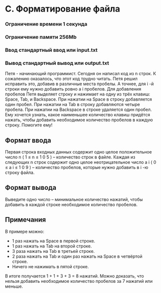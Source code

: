# C. Форматирование файла
### Ограничение времени	1 секунда
### Ограничение памяти	256Mb
### Ввод	стандартный ввод или input.txt
### Вывод	стандартный вывод или output.txt
Петя - начинающий программист. Сегодня он написал код из
n
строк.
К сожалению оказалось, что этот код трудно читать. Петя решил исправить это, добавив в различные места пробелы. А точнее, для
i
-й строки ему нужно добавить ровно
a
i
пробелов.
Для добавления пробелов Петя выделяет строку и нажимает на одну из трёх клавиш: Space, Tab, и Backspace. При нажатии на Space в строку добавляется один пробел. При нажатии на Tab в строку добавляются четыре пробела. При нажатии на Backspace в строке удаляется один пробел.
Ему хочется узнать, какое наименьшее количество клавиш придётся нажать, чтобы добавить необходимое количество пробелов в каждую строку. Помогите ему!

## Формат ввода
Первая строка входных данных содержит одно целое положительное число
n
(
1
≤
n
≤
1
0
5
)
– количество строк в файле.
Каждая из следующих
n
строк содержит одно целое неотрицательное число
a
i
(
0
≤
a
i
≤
1
0
9
)
– количество пробелов, которые нужно добавить в
i
-ю строку файла.

## Формат вывода
Выведите одно число – минимальное количество нажатий, чтобы добавить в каждой строке необходимое количество пробелов.

## Примечания
В примере можно:
+ 1 раз нажать на Space в первой строке.
+ 1 раз нажать на Tab на второй строке.
+ 3 раза нажать на Tab в третьей строке.
+ 2 раза нажать на Tab и один раз нажать на Space в четвёртой строке.
+ Ничего не нажимать в пятой строке.

В итоге получается
1 + 1 +
3 +
3 =
8
нажатий. Можно доказать, что нельзя добавить необходимое количество пробелов за
7
нажатий или меньше.